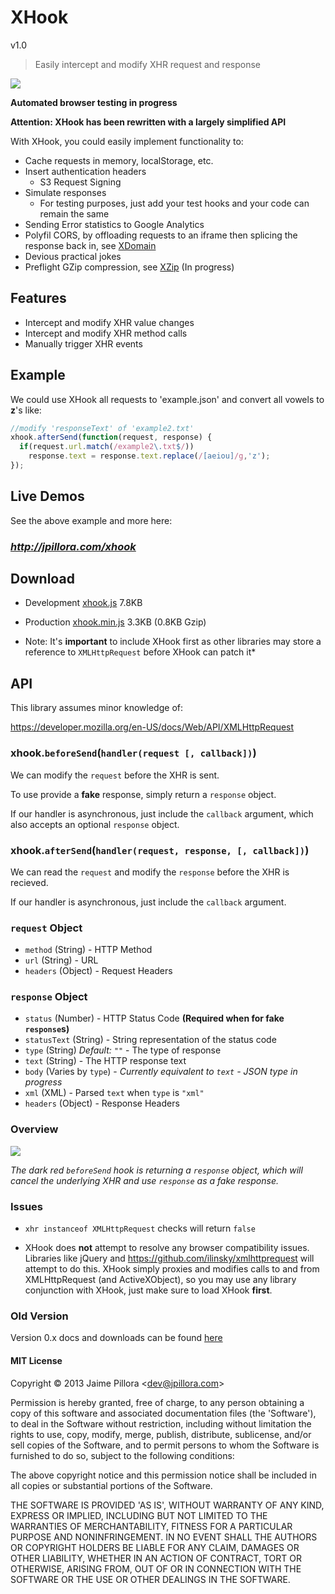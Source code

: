 # XHook

v1.0

> Easily intercept and modify XHR request and response

<a href="https://twitter.com/intent/tweet?hashtags=xhook%2Cjavascript%2Cxhr&original_referer=http%3A%2F%2Fgithub.com%2F&text=XHook%3A+Easily+intercept+and+modify+XHR+request+and+response&tw_p=tweetbutton&url=https%3A%2F%2Fgithub.com%2Fjpillora%2Fxhook" target="_blank">
  <img src="http://jpillora.com/github-twitter-button/img/tweet.png"></img>
</a>

**Automated browser testing in progress**

<!--
[![browser support](https://ci.testling.com/jpillora/xhook.png)](https://ci.testling.com/jpillora/xhook)
-->

**Attention: XHook has been rewritten with a largely simplified API**

With XHook, you could easily implement functionality to:

* Cache requests in memory, localStorage, etc.
* Insert authentication headers
  * S3 Request Signing
* Simulate responses
  * For testing purposes, just add your test hooks and your code can remain the same
* Sending Error statistics to Google Analytics
* Polyfil CORS, by offloading requests to an iframe then splicing the response back in, see [XDomain](http://jpillora.com/xdomain)
* Devious practical jokes
* Preflight GZip compression, see [XZip](http://github.com/jpillora/xzip) (In progress)

## Features

* Intercept and modify XHR value changes
* Intercept and modify XHR method calls 
* Manually trigger XHR events 

## Example

We could use XHook all requests to 'example.json' and convert all vowels to **z**'s like:

``` javascript
//modify 'responseText' of 'example2.txt'
xhook.afterSend(function(request, response) {
  if(request.url.match(/example2\.txt$/)) 
    response.text = response.text.replace(/[aeiou]/g,'z');
});
```

## Live Demos

See the above example and more here:

### *http://jpillora.com/xhook*

## Download

* Development [xhook.js](http://jpillora.com/xhook/dist/1/xhook.js) 7.8KB
* Production [xhook.min.js](http://jpillora.com/xhook/dist/1/xhook.min.js) 3.3KB (0.8KB Gzip)

* Note: It's **important** to include XHook first as other libraries may
  store a reference to `XMLHttpRequest` before XHook can patch it*

## API

This library assumes minor knowledge of:

https://developer.mozilla.org/en-US/docs/Web/API/XMLHttpRequest

### xhook.`beforeSend`(`handler(request [, callback])`)

We can modify the `request` before the XHR is sent.

To use provide a **fake** response, simply return a `response` object.

If our handler is asynchronous, just include the `callback` argument, which
also accepts an optional `response` object.

### xhook.`afterSend`(`handler(request, response, [, callback])`)

We can read the `request` and modify the `response` before the XHR is recieved.

If our handler is asynchronous, just include the `callback` argument.

### `request` Object

* `method` (String) - HTTP Method
* `url` (String) - URL
* `headers` (Object) - Request Headers

### `response` Object

* `status` (Number) - HTTP Status Code **(Required when for fake `response`s)**
* `statusText` (String) - String representation of the status code
* `type` (String) *Default: `""`* - The type of response
* `text` (String) - The HTTP response text
* `body` (Varies by `type`) - *Currently equivalent to `text` - JSON type in progress*
* `xml` (XML) - Parsed `text` when `type` is `"xml"`
* `headers` (Object) - Response Headers

### Overview

<img src="https://docs.google.com/drawings/d/1PTxHDqdW9iNqagDwtaO0ggXZkJp7ILiRDVWAMHInFGQ/pub?w=498&amp;h=235">

*The dark red `beforeSend` hook is returning a `response` object, which will cancel the underlying XHR and use `response` as a fake response.*

### Issues

* `xhr instanceof XMLHttpRequest` checks will return `false`

* XHook does **not** attempt to resolve any browser compatibility issues. Libraries like jQuery 
and https://github.com/ilinsky/xmlhttprequest will attempt to do this. XHook simply proxies and
modifies calls to and from XMLHttpRequest (and ActiveXObject), so you may use any library
conjunction with XHook, just make sure to load XHook **first**. 

### Old Version

Version 0.x docs and downloads can be found [here](https://github.com/jpillora/xhook/tree/a42c8814bd052f03cfb3a1d7848a37df5a5d0563) 

#### MIT License

Copyright © 2013 Jaime Pillora &lt;dev@jpillora.com&gt;

Permission is hereby granted, free of charge, to any person obtaining
a copy of this software and associated documentation files (the
'Software'), to deal in the Software without restriction, including
without limitation the rights to use, copy, modify, merge, publish,
distribute, sublicense, and/or sell copies of the Software, and to
permit persons to whom the Software is furnished to do so, subject to
the following conditions:

The above copyright notice and this permission notice shall be
included in all copies or substantial portions of the Software.

THE SOFTWARE IS PROVIDED 'AS IS', WITHOUT WARRANTY OF ANY KIND,
EXPRESS OR IMPLIED, INCLUDING BUT NOT LIMITED TO THE WARRANTIES OF
MERCHANTABILITY, FITNESS FOR A PARTICULAR PURPOSE AND NONINFRINGEMENT.
IN NO EVENT SHALL THE AUTHORS OR COPYRIGHT HOLDERS BE LIABLE FOR ANY
CLAIM, DAMAGES OR OTHER LIABILITY, WHETHER IN AN ACTION OF CONTRACT,
TORT OR OTHERWISE, ARISING FROM, OUT OF OR IN CONNECTION WITH THE
SOFTWARE OR THE USE OR OTHER DEALINGS IN THE SOFTWARE.

